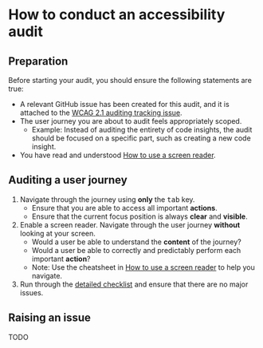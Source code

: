 # How to conduct an accessibility audit

## Preparation

Before starting your audit, you should ensure the following statements are true:

- A relevant GitHub issue has been created for this audit, and it is attached to the [WCAG 2.1 auditing tracking issue](https://github.com/sourcegraph/sourcegraph/issues/31475).
- The user journey you are about to audit feels appropriately scoped.
  - Example: Instead of auditing the entirety of code insights, the audit should be focused on a specific part, such as creating a new code insight.
- You have read and understood [How to use a screen reader](how-to-screen-reader.md).


## Auditing a user journey

1. Navigate through the journey using **only** the <kbd>tab</kbd> key.
    - Ensure that you are able to access all important **actions**.
    - Ensure that the current focus position is always **clear** and **visible**.
2. Enable a screen reader. Navigate through the user journey **without** looking at your screen.
    - Would a user be able to understand the **content** of the journey?
    - Would a user be able to correctly and predictably perform each important **action**?
    - Note: Use the cheatsheet in [How to use a screen reader](how-to-screen-reader.md) to help you navigate.
3. Run through the [detailed checklist](#detailed-checklist) and ensure that there are no major issues.

## Raising an issue

TODO
